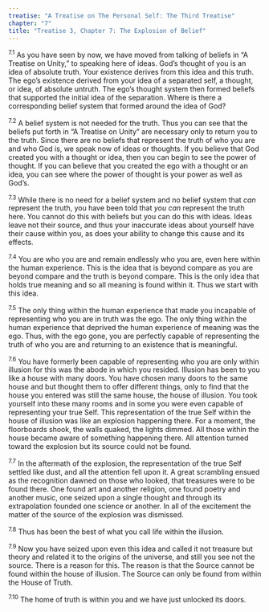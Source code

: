 ```yaml
---
treatise: "A Treatise on The Personal Self: The Third Treatise"
chapter: "7"
title: "Treatise 3, Chapter 7: The Explosion of Belief"
---
```


<sup>7.1</sup> As you have seen by now, we have moved from talking of
beliefs in “A Treatise on Unity,” to speaking here of ideas. God’s
thought of you is an idea of absolute truth. Your existence derives from
this idea and this truth. The ego’s existence derived from your idea of
a separated self, a thought, or idea, of absolute untruth. The ego’s
thought system then formed beliefs that supported the initial idea of
the separation.  Where is there a corresponding belief system that
formed around the idea of God? 

<sup>7.2</sup> A belief system is not needed for the truth. Thus you can
see that the beliefs put forth in “A Treatise on Unity” are necessary
only to return you to the truth. Since there are no beliefs that
represent the truth of who you are and who God is, we speak now of ideas
or thoughts.  If you believe that God created you with a thought or
idea, then you can begin to see the power of thought. If you can believe
that you created the ego with a thought or an idea, you can see where
the power of thought is your power as well as God’s. 

<sup>7.3</sup> While there is no need for a belief system and no belief
system that *can* represent the truth, you have been told that *you can*
represent the truth here. You cannot do this with beliefs but you can do
this with ideas. Ideas leave not their source, and thus your inaccurate
ideas about yourself have their cause within you, as does your ability
to change this cause and its effects. 

<sup>7.4</sup> You are who you are and remain endlessly who you are,
even here within the human experience. This is the idea that is beyond
compare as you are beyond compare and the truth is beyond compare. This
is the only idea that holds true meaning and so all meaning is found
within it. Thus we start with this idea. 

<sup>7.5</sup> The only thing within the human experience that made you
incapable of representing who you are in truth was the ego. The only
thing within the human experience that deprived the human experience of
meaning was the ego. Thus, with the ego gone, you are perfectly capable
of representing the truth of who you are and returning to an existence
that is meaningful. 

<sup>7.6</sup> You have formerly been capable of representing who you
are only within illusion for this was the abode in which you resided.
Illusion has been to you like a house with many doors. You have chosen
many doors to the same house and but thought them to offer different
things, only to find that the house you entered was still the same
house, the house of illusion. You took yourself into these many rooms
and in some you were even capable of representing your true Self. This
representation of the true Self within the house of illusion was like an
explosion happening there. For a moment, the floorboards shook, the
walls quaked, the lights dimmed. All those within the house became aware
of something happening there. All attention turned toward the explosion
but its source could not be found.

<sup>7.7</sup> In the aftermath of the explosion, the representation of
the true Self settled like dust, and all the attention fell upon it. A
great scrambling ensued as the recognition dawned on those who looked,
that treasures were to be found there. One found art and another
religion, one found poetry and another music, one seized upon a single
thought and through its extrapolation founded one science or another. In
all of the excitement the matter of the source of the explosion was
dismissed.

<sup>7.8</sup> Thus has been the best of what you call life within the
illusion.

<sup>7.9</sup> Now you have seized upon even this idea and called it not
treasure but theory and related it to the origins of the universe, and
still you see not the source. There is a reason for this. The reason is
that the Source cannot be found within the house of illusion. The Source
can only be found from within the House of Truth. 

<sup>7.10</sup> The home of truth is within you and we have just
unlocked its doors.

